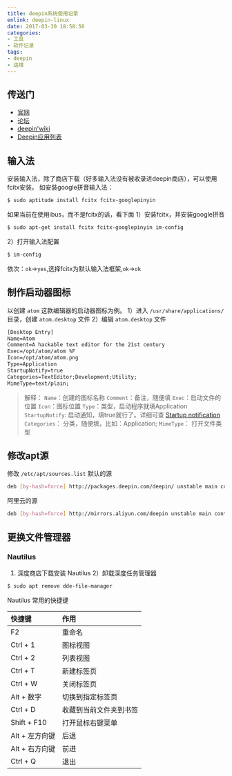 ```yaml
---
title: deepin系统使用记录
enlink: deepin-linux
date: 2017-03-30 18:58:50
categories:
- 工具
- 软件记录
tags:
- deepin
- 运维
---
```

## 传送门
- [官网](https://www.deepin.org/)
- [论坛](https://bbs.deepin.org/)
- [deepin'wiki](https://wiki.deepin.org/)
- [Deepin应用列表](https://wiki.deepin.org/index.php?title=Deepin%E5%BA%94%E7%94%A8%E7%AE%A1%E7%90%86)

## 输入法
安装输入法，除了商店下载（好多输入法没有被收录进deepin商店），可以使用fcitx安装。
如安装google拼音输入法：
```bash
$ sudo aptitude install fcitx fcitx-googlepinyin
```
如果当前在使用ibus，而不是fcitx的话，看下面
1）安装fcitx，并安装google拼音
```bash
$ sudo apt-get install fcitx fcitx-googlepinyin im-config
```
2）打开输入法配置
```bash
$ im-config
```
依次：`ok`->`yes`,选择fcitx为默认输入法框架,`ok`->`ok`

## 制作启动器图标
以创建 `atom` 这款编辑器的启动器图标为例。
1）进入 `/usr/share/applications/` 目录，创建 `atom.desktop` 文件
2）编辑 `atom.desktop` 文件
```xml
[Desktop Entry]
Name=Atom
Comment=A hackable text editor for the 21st century
Exec=/opt/atom/atom %F
Icon=/opt/atom/atom.png
Type=Application
StartupNotify=true
Categories=TextEditor;Development;Utility;
MimeType=text/plain;
```
>解释：
`Name`：创建的图标名称
`Comment`：备注，随便填
`Exec`：启动文件的位置
`Icon`：图标位置
`Type`：类型，启动程序就填Application
`StartupNotify`: 启动通知，填true就行了。详细可查 [Startup notification](https://developer.gnome.org/integration-guide/stable/startup-notification.html.en)
`Categories`： 分类，随便填，比如：Application;
`MimeType`： 打开文件类型

## 修改apt源
修改 `/etc/apt/sources.list`
默认的源
```bash
deb [by-hash=force] http://packages.deepin.com/deepin/ unstable main contrib non-free
```
阿里云的源
```bash
deb [by-hash=force] http://mirrors.aliyun.com/deepin unstable main contrib non-free
```


## 更换文件管理器
### Nautilus
1) 深度商店下载安装 Nautilus
2）卸载深度任务管理器
```bash
$ sudo apt remove dde-file-manager
```
Nautilus 常用的快捷键

| 快捷键         | 作用                   |
| :-             | :-                     |
| F2             | 重命名                 |
| Ctrl + 1       | 图标视图               |
| Ctrl + 2       | 列表视图               |
| Ctrl + T       | 新建标签页             |
| Ctrl + W       | 关闭标签页             |
| Alt + 数字     | 切换到指定标签页       |
| Ctrl + D       | 收藏到当前文件夹到书签 |
| Shift + F10    | 打开鼠标右键菜单       |
| Alt + 左方向键 | 后退                   |
| Alt + 右方向键 | 前进                   |
| Ctrl + Q       | 退出                   |
